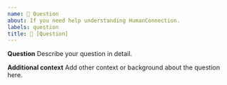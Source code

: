```yaml
---
name: 💬 Question
about: If you need help understanding HumanConnection.
labels: question
title: 💬 [Question] 
---
```


**Question**
Describe your question in detail.

**Additional context**
Add other context or background about the question here.

